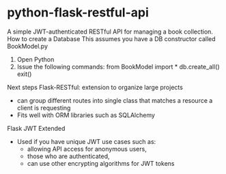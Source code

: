 # python-flask-restful-api
A simple JWT-authenticated RESTful API for managing a book collection.
How to create a Database
This assumes you have a DB constructor called BookModel.py

1. Open Python
2. Issue the following commands:
from BookModel import *
db.create_all()
exit()


Next steps
Flask-RESTful: extension to organize large projects
- can group different routes into single class that matches a resource a client
  is requesting
- Fits well with ORM libraries such as SQLAlchemy

Flask JWT Extended
- Used if you have unique JWT use cases such as:
  - allowing API access for anonymous users,
  - those who are authenticated,
  - can use other encrypting algorithms for JWT tokens
